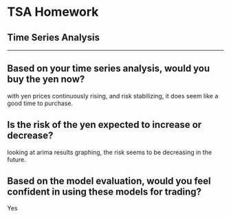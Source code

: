 # TSA Homework

## Time Series Analysis
---
Based on your time series analysis, would you buy the yen now?
---

with yen prices continuously rising, and risk stabilizing, it does seem like a good time to purchase.

Is the risk of the yen expected to increase or decrease?
---

looking at arima results graphing, the risk seems to be decreasing in the future.

Based on the model evaluation, would you feel confident in using these models for trading?
---

Yes